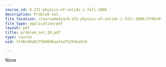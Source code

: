 ```yaml
---
course_id: 8-231-physics-of-solids-i-fall-2006
description: Problem set.
file_location: /coursemedia/8-231-physics-of-solids-i-fall-2006/3fd6c09a81750d848aa7a47525d1e8c0_problem_set_10.pdf
file_type: application/pdf
layout: pdf
title: problem_set_10.pdf
type: course
uid: 3fd6c09a81750d848aa7a47525d1e8c0

---
```

None